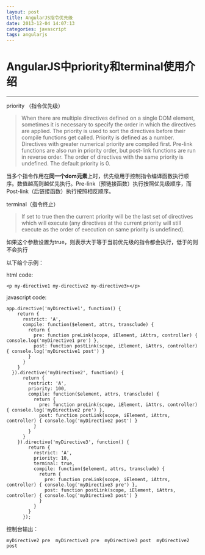 ```yaml
---
layout: post
title: AngularJS指令优先级
date: 2013-12-04 14:07:13
categories: javascript
tags: angularjs
---
```


# AngularJS中priority和terminal使用介绍 #

----------


priority （指令优先级）

> When there are multiple directives defined on a single DOM element, sometimes it is necessary to specify the order in which the directives are applied. The priority is used to sort the directives before their compile functions get called. Priority is defined as a number. Directives with greater numerical priority are compiled first. Pre-link functions are also run in priority order, but post-link functions are run in reverse order. The order of directives with the same priority is undefined. The default priority is 0.

当多个指令作用在**同一个dom元素**上时，优先级用于控制指令编译函数执行顺序。数值越高则越优先执行。Pre-link（预链接函数）执行按照优先级顺序，而Post-link（后链接函数）执行按照相反顺序。

terminal（指令终止）

> If set to true then the current priority will be the last set of directives which will execute (any directives at the current priority will still execute as the order of execution on same priority is undefined).

如果这个参数设置为true，则表示大于等于当前优先级的指令都会执行，低于的则不会执行

以下给个示例：

html code:

    <p my-directive1 my-directive2 my-directive3></p>

javascript code:

    app.directive('myDirective1', function() {
        return {
          restrict: 'A',
          compile: function($element, attrs, transclude) {
            return {
              pre: function preLink(scope, iElement, iAttrs, controller) { console.log('myDirective1 pre') },
              post: function postLink(scope, iElement, iAttrs, controller) { console.log('myDirective1 post') }
            }
          }
        }
      }).directive('myDirective2', function() {
          return {
            restrict: 'A',
            priority: 100,
            compile: function($element, attrs, transclude) {
              return {
                pre: function preLink(scope, iElement, iAttrs, controller) { console.log('myDirective2 pre') },
                post: function postLink(scope, iElement, iAttrs, controller) { console.log('myDirective2 post') }
              }
            }
          }
        }).directive('myDirective3', function() {
            return {
              restrict: 'A',
              priority: 10,
              terminal: true,
              compile: function($element, attrs, transclude) {
                return {
                  pre: function preLink(scope, iElement, iAttrs, controller) { console.log('myDirective3 pre') },
                  post: function postLink(scope, iElement, iAttrs, controller) { console.log('myDirective3 post') }
                }
              }
            }
          });

控制台输出：

    myDirective2 pre  myDirective3 pre  myDirective3 post  myDirective2 post 
